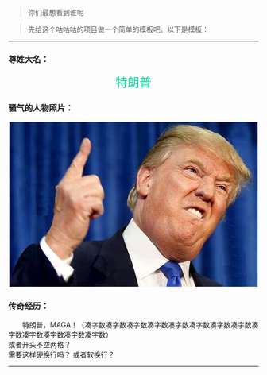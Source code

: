 > 你们最想看到谁呢

> 先给这个咕咕咕的项目做一个简单的模板吧。以下是模板：

***

### 尊姓大名：

<center><font face="微软雅黑" color=00DD99 size=5>特朗普</font></center>

### 骚气的人物照片：

<center><img src="biography.assets/Trump.jpg" style="zoom:100%;" /></center>

### 传奇经历：

&emsp;&emsp;特朗普，MAGA！（凑字数凑字数凑字数凑字数凑字数凑字数凑字数凑字数凑字数凑字数凑字数凑字数凑字数）  
或者开头不空两格？  
需要这样硬换行吗？
或者软换行？

***

